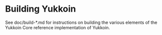 Building Yukkoin
================

See doc/build-*.md for instructions on building the various
elements of the Yukkoin Core reference implementation of Yukkoin.
